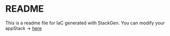 # README
This is a readme file for IaC generated with StackGen.
You can modify your appStack -> [here](http://main.dev.stackgen.com/appstacks/d0a67844-9e3b-4e41-9c25-f477b53bdf9e)
